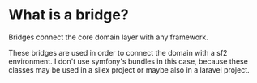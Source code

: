 What is a bridge?
=================

Bridges connect the core domain layer with any framework.

These bridges are used in order to connect the domain with a sf2 environment.
I don't use symfony's bundles in this case, because these classes may be used in a silex project or maybe also in a laravel project.
